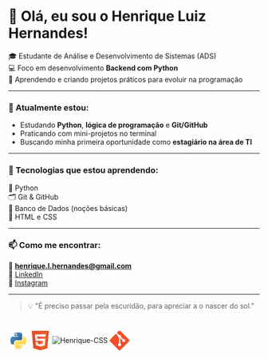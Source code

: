 # 👋 Olá, eu sou o Henrique Luiz Hernandes!

🎓 Estudante de Análise e Desenvolvimento de Sistemas (ADS)  
💻 Foco em desenvolvimento **Backend com Python**  
🚀 Aprendendo e criando projetos práticos para evoluir na programação  

---

### 🧠 Atualmente estou:
- Estudando **Python**, **lógica de programação** e **Git/GitHub**
- Praticando com mini-projetos no terminal
- Buscando minha primeira oportunidade como **estagiário na área de TI**

---

### 🧰 Tecnologias que estou aprendendo:
🐍 Python  
🗂️ Git & GitHub  
💾 Banco de Dados (noções básicas)  
🧱 HTML e CSS  

---

### 📫 Como me encontrar:
📧 **henrique.l.hernandes@gmail.com**  
💼 [LinkedIn](https://www.linkedin.com/in/henrique-luiz-hernandes-02a604210)  
📸 [Instagram](https://www.instagram.com/ohernandes_)  

---

> 💡 "É preciso passar pela escuridão, para apreciar a o nascer do sol."
###

<div style="display: inline_block"><br>
  <img align="center" alt="Henrique-Python" height="40" width="40" src="https://raw.githubusercontent.com/devicons/devicon/master/icons/python/python-original.svg">
  <img align="center" alt="Henrique-HTML" height="40" width="40" src="https://raw.githubusercontent.com/devicons/devicon/master/icons/html5/html5-original.svg">
  <img align="center" alt="Henrique-CSS" height="40" width="40" src="https://cdn.jsdelivr.net/gh/devicons/devicon@latest/icons/css3/css3-original.svg">
  <img align="center" alt="Henrique-Git" height="40" width="40" src="https://raw.githubusercontent.com/devicons/devicon/master/icons/git/git-original.svg">
</div>


